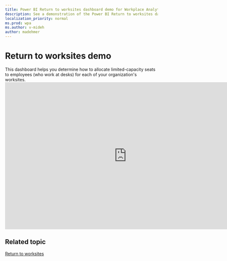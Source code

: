 ```yaml
---
title: Power BI Return to worksites dashboard demo for Workplace Analytics
description: See a demonstration of the Power BI Return to worksites dashboard
localization_priority: normal 
ms.prod: wpa
ms.author: v-mideh
author: madehmer
---
```

# Return to worksites demo

This dashboard helps you determine how to allocate limited-capacity seats to employees (who work at desks) for each of your organization's worksites.
<br><iframe width="800" height="486" src="https://msit.powerbi.com/view?r=eyJrIjoiZjYxYWIwZGQtZGE0Ni00YjMyLWExZTQtMWJlY2M3ODYyZWE5IiwidCI6IjcyZjk4OGJmLTg2ZjEtNDFhZi05MWFiLTJkN2NkMDExZGI0NyIsImMiOjV9&embedImagePlaceholder=true&pageName=ReportSection" frameborder="0" allowFullScreen="true"></iframe>

## Related topic

[Return to worksites](../tutorials/power-bi-return-tw.md)

